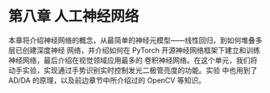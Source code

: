 # 第八章 人工神经网络

本章将介绍神经网络的概念，从最简单的神经元模型——线性回归，到如何堆叠多层已创建深度神经 网络，并介绍如何在 PyTorch 开源神经网络框架下建立和训练神经网络，最后介绍在视觉领域应用最多的 卷积神经网络。在这个单元，我们将动手实验，实现通过手势识别实时控制发光二极管亮度的功能。实验 中也用到了 AD/DA 的原理，以及前边章节中所介绍过的 OpenCV 等知识。
